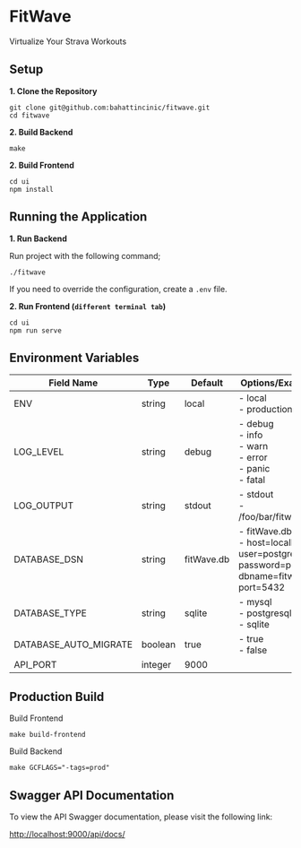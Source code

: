 # FitWave

Virtualize Your Strava Workouts

## Setup

**1. Clone the Repository**

```
git clone git@github.com:bahattincinic/fitwave.git
cd fitwave
```

**2. Build Backend**

```
make
```

**2. Build Frontend**

```
cd ui
npm install
```

## Running the Application

**1. Run Backend**

Run project with the following command;

    ./fitwave

If you need to override the configuration, create a `.env` file.

**2. Run Frontend (`different terminal tab`)**

    cd ui
    npm run serve

## Environment Variables

| Field Name            | Type    | Default    | Options/Examples                                                                           |
|-----------------------|---------|------------|--------------------------------------------------------------------------------------------|
| ENV                   | string  | local      | - local<br/>- production                                                                   |
| LOG_LEVEL             | string  | debug      | - debug<br/>- info<br/>- warn<br/>- error<br/>- panic<br/>- fatal                          |
| LOG_OUTPUT            | string  | stdout     | - stdout<br/>- /foo/bar/fitwave.log                                                        |
| DATABASE_DSN          | string  | fitWave.db | - fitWave.db<br/>- host=localhost user=postgres password=postgres dbname=fitwave port=5432 |
| DATABASE_TYPE         | string  | sqlite     | - mysql<br/>- postgresql<br/>- sqlite                                                      |
| DATABASE_AUTO_MIGRATE | boolean | true       | - true<br/>- false                                                                         |
| API_PORT              | integer | 9000       |                                                                                            |

## Production Build

Build Frontend

```
make build-frontend
```

Build Backend

```
make GCFLAGS="-tags=prod"
```


## Swagger API Documentation

To view the API Swagger documentation, please visit the following link:

[http://localhost:9000/api/docs/](http://localhost:9000/api/docs/)
